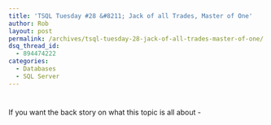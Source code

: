 ```yaml
---
title: 'TSQL Tuesday #28 &#8211; Jack of all Trades, Master of One'
author: Rob
layout: post
permalink: /archives/tsql-tuesday-28-jack-of-all-trades-master-of-one/
dsq_thread_id:
  - 894474222
categories:
  - Databases
  - SQL Server
---
```

# 

If you want the back story on what this topic is all about -  
